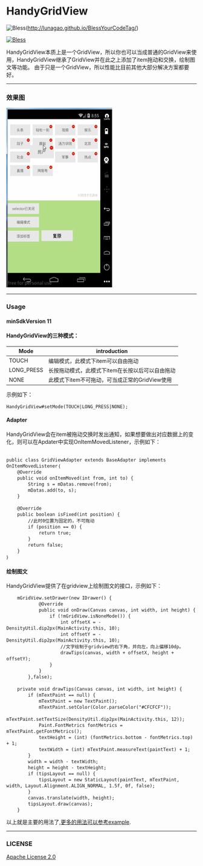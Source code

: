 # HandyGridView
![Bless](https://cdn.rawgit.com/LunaGao/BlessYourCodeTag/master/tags/god.svg)(http://lunagao.github.io/BlessYourCodeTag/)

[![Bless](https://cdn.rawgit.com/LunaGao/BlessYourCodeTag/master/tags/god.svg)](http://lunagao.github.io/BlessYourCodeTag/)

HandyGridView本质上是一个GridView，所以你也可以当成普通的GridView来使用，HandyGridView继承了GridView并在此之上添加了item拖动和交换，绘制图文等功能。
由于只是一个GridView，所以性能比目前其他大部分解决方案都要好。

---

### 效果图

 <img src="art/art.gif" width="280" height="475" />

---
### Usage

#### minSdkVersion 11

#### HandyGridView的三种模式：

Mode | introduction 
---|---
TOUCH | 编辑模式，此模式下item可以自由拖动
LONG_PRESS | 长按拖动模式，此模式下item在长按以后可以自由拖动
NONE | 此模式下item不可拖动，可当成正常的GridView使用

示例如下：

```
HandyGridView#setMode(TOUCH|LONG_PRESS|NONE);

```

#### Adapter

HandyGridView会在item被拖动交换时发出通知，如果想要做出对应数据上的变化，则可以在Apdater中实现OnItemMovedListener，示例如下：

```

public class GridViewAdapter extends BaseAdapter implements OnItemMovedListener｛
    @Override
    public void onItemMoved(int from, int to) {
        String s = mDatas.remove(from);
        mDatas.add(to, s);
    }

    @Override
    public boolean isFixed(int position) {
        //此时0位置为固定的，不可拖动
        if (position == 0) {
            return true;
        }
        return false;
    }
｝
```

#### 绘制图文
HandyGridView提供了在gridview上绘制图文的接口，示例如下：

```
    mGridView.setDrawer(new IDrawer() {
            @Override
            public void onDraw(Canvas canvas, int width, int height) {
                if (!mGridView.isNoneMode()) {
                    int offsetX = -DensityUtil.dip2px(MainActivity.this, 10);
                    int offsetY = -DensityUtil.dip2px(MainActivity.this, 10);
                    //文字绘制于gridview的右下角，并向左，向上偏移10dp。
                    drawTips(canvas, width + offsetX, height + offsetY);
                }
            }
        },false);

    private void drawTips(Canvas canvas, int width, int height) {
        if (mTextPaint == null) {
            mTextPaint = new TextPaint();
            mTextPaint.setColor(Color.parseColor("#CFCFCF"));
            mTextPaint.setTextSize(DensityUtil.dip2px(MainActivity.this, 12));
            Paint.FontMetrics fontMetrics = mTextPaint.getFontMetrics();
            textHeight = (int) (fontMetrics.bottom - fontMetrics.top) + 1;
            textWidth = (int) mTextPaint.measureText(paintText) + 1;
        }
        width = width - textWidth;
        height = height - textHeight;
        if (tipsLayout == null) {
            tipsLayout = new StaticLayout(paintText, mTextPaint, width, Layout.Alignment.ALIGN_NORMAL, 1.5f, 0f, false);
        }
        canvas.translate(width, height);
        tipsLayout.draw(canvas);
    }

```


以上就是主要的用法了,[更多的用法可以参考example](https://github.com/huxq17/HandyGridView/blob/master/app/src/main/java/com/handygridview/example/MainActivity.java).


---

### LICENSE

[Apache License 2.0](LICENSE)




